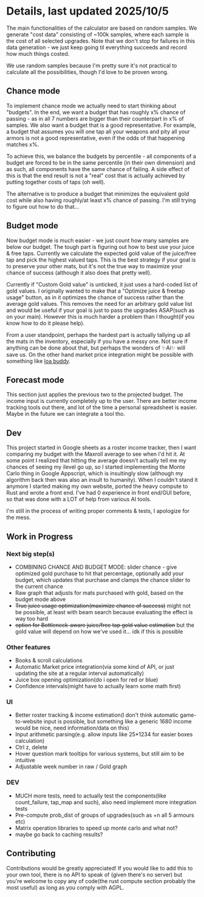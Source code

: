# Details, last updated 2025/10/5

The main functionalities of the calculator are based on random samples. We generate "cost data" consisting of ~100k samples, where each sample is the cost of all selected upgrades. Note that we don't stop for failures in this data generation - we just keep going til everything succeeds and record how much things costed.

We use random samples because I'm pretty sure it's not practical to calculate all the possibilities, though I'd love to be proven wrong.

## Chance mode

To implement chance mode we actually need to start thinking about "budgets". In the end, we want a budget that has roughly x% chance of passing - as in all 7 numbers are bigger than their counterpart in x% of samples. We also want a budget that is a good representative. For example, a budget that assumes you will one tap all your weapons and pity all your armors is not a good representative, even if the odds of that happening matches x%.  

To achieve this, we balance the budgets by percentile - all components of a budget are forced to be in the same percentile (in their own dimension) and as such, all components have the same chance of failing. A side effect of this is that the end result is not a "real" cost that is actually achieved by putting together costs of taps (oh well).

The alternative is to produce a budget that minimizes the equivalent gold cost while also having roughly/at least x% chance of passing. I'm still trying to figure out how to do that...

## Budget mode

Now budget mode is much easier - we just count how many samples are below our budget. The tough part is figuring out how to best use your juice & free taps. Currently we calculate the expected gold value of the juice/free tap and pick the highest valued taps. This is the best strategy if your goal is to preserve your other mats, but it's not the true way to maximize your chance of success (although it also does that pretty well).

Currently if "Custom Gold value" is unticked, it just uses a hard-coded list of gold values. I originally wanted to make that a "Optimize juice & freetap usage" button, as in it optimizes the chance of success rather than the average gold values. This removes the need for an arbitrary gold value list and would be useful if your goal is just to pass the upgrades ASAP(such as on your main). However this is much harder a problem than I thought(if you know how to do it please help).

From a user standpoint, perhaps the hardest part is actually tallying up all the mats in the inventory, especially if you have a messy one. Not sure if anything can be done about that, but perhaps the wonders of ✨Ai✨ will save us. On the other hand market price integration might be possible with something like [loa buddy](https://www.reddit.com/r/lostarkgame/comments/1ly5qjv/loa_buddy_is_now_out_marketdata_calculator_tools/).

## Forecast mode

This section just applies the previous two to the projected budget. The income input is currently completely up to the user. There are better income tracking tools out there, and lot of the time a personal spreadsheet is easier. Maybe in the future we can integrate a tool tho.

## Dev

This project started in Google sheets as a roster income tracker, then I want comparing my budget with the Maxroll average to see when I'd hit it. At some point I realized that hitting the average doesn't actually tell me my chances of seeing my ilevel go up, so I started implementing the Monte Carlo thing in Google Appscript, which is insultingly slow (although my algorithm back then was also an insult to humanity). When I couldn't stand it anymore I started making my own website, ported the heavy compute to Rust and wrote a front end. I've had 0 experience in front end/GUI before, so that was done with a LOT of help from various AI tools.

I'm still in the process of writing proper comments & tests, I apologize for the mess.

## Work in Progress

### Next big step(s)

- COMBINING CHANCE AND BUDGET MODE: slider chance - give optimized gold purchase to hit that percentage, optionally add your budget, which updates that purchase and clamps the chance slider to the current chance
- Raw graph that adjusts for mats purchased with gold, based on the budget mode above
- ~~True juice usage optimization(maximize chance of success)~~ might not be possible, at least with beam search because evaluating the effect is way too hard
- ~~option for Bottleneck-aware juice/free tap gold value estimation~~ but the gold value will depend on how we've used it... idk if this is possible

### Other features

- Books & scroll calculations
- Automatic Market price integration(via some kind of API, or just updating the site at a regular interval automatically)
- Juice box opening optimization(do i open for red or blue)
- Confidence intervals(might have to actually learn some math first)

### UI

- Better roster tracking & income estimation(I don't think automatic game-to-website input is possible, but something like a generic 1680 income would be nice, need information/data on this)
- Input arithmetic parsing(e.g. allow inputs like 25*1234 for easier boxes calculation)
- Ctrl z, delete
- Hover question mark tooltips for various systems, but still aim to be intuitive
- Adjustable week number in raw / Gold graph

### DEV

- MUCH more tests, need to actually test the components(like count_failure, tap_map and such), also need implement more integration tests
- Pre-compute prob_dist of groups of upgrades(such as +n all 5 armours etc)
- Matrix operation libraries to speed up monte carlo and what not?
- maybe go back to caching results?

## Contributing

Contributions would be greatly appreciated! If you would like to add this to your own tool, there is no API to speak of (given there's no server) but you're welcome to copy any of code(the rust compute section probably the most useful) as long as you comply with AGPL.
